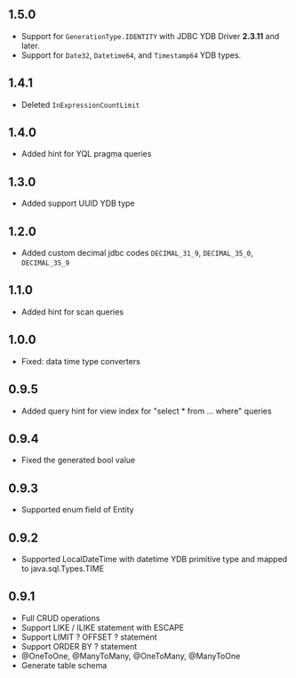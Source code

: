 ## 1.5.0 ##

- Support for `GenerationType.IDENTITY` with JDBC YDB Driver **2.3.11** and later.
- Support for `Date32`, `Datetime64`, and `Timestamp64` YDB types.

## 1.4.1 ##

- Deleted `InExpressionCountLimit`

## 1.4.0 ##

- Added hint for YQL pragma queries

## 1.3.0 ##

- Added support UUID YDB type

## 1.2.0 ##

- Added custom decimal jdbc codes `DECIMAL_31_9`, `DECIMAL_35_0`, `DECIMAL_35_9`

## 1.1.0 ##

- Added hint for scan queries

## 1.0.0 ##

- Fixed: data time type converters

## 0.9.5 ##

- Added query hint for view index for "select * from ... where" queries

## 0.9.4 ##

- Fixed the generated bool value

## 0.9.3 ##

- Supported enum field of Entity

## 0.9.2 ##

- Supported LocalDateTime with datetime YDB primitive type and mapped to java.sql.Types.TIME

## 0.9.1 ##

- Full CRUD operations
- Support LIKE / ILIKE statement with ESCAPE
- Support LIMIT ? OFFSET ? statement
- Support ORDER BY ? statement
- @OneToOne, @ManyToMany, @OneToMany, @ManyToOne
- Generate table schema